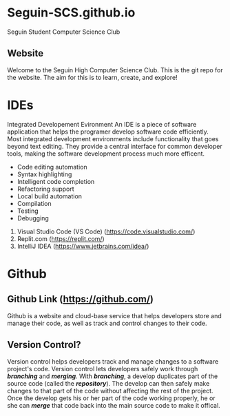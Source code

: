 # Seguin-SCS.github.io
Seguin Student Computer Science Club

## Website 
Welcome to the Seguin High Computer Science Club. This is the git repo for the website. The aim for this is to learn, create, and explore!

# IDEs
Integrated Developement Evironment
An IDE is a piece of software application that helps the programer develop software  code efficiently. Most integrated development environments include functionality that goes beyond text editing. They provide a central interface for common developer tools, making the software development process much more efficent.
* Code editing automation
* Syntax highlighting
* Intelligent code completion
* Refactoring support
* Local build automation
* Compilation
* Testing
* Debugging

1. Visual Studio Code (VS Code) (https://code.visualstudio.com/)
2. Replit.com (https://replit.com/)
3. IntelliJ IDEA (https://www.jetbrains.com/idea/)

# Github
## Github Link (https://github.com/)
Github is a website and cloud-base service that helps developers store and manage their code, as well as track and control changes to their code.

## Version Control?
Version control helps developers track and manage changes to a software project's code. 
Version control lets developers safely work through __*branching*__ and __*merging*__. With __*branching*__, a develop duplicates part of the source code (called the __*repository*__). The develop can then safely make changes to that part of the code without affecting the rest of the project.
Once the develop gets his or her part of the code working properly, he or she can __*merge*__ that code back into the main source code to make it offical.


